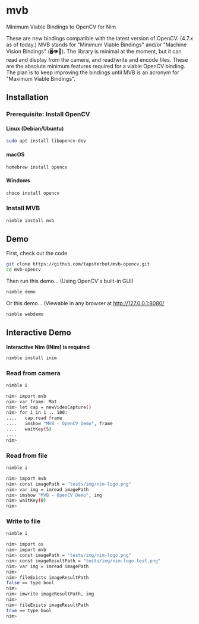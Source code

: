 # mvb
Minimum Viable Bindings to OpenCV for Nim

These are new bindings compatible with the latest version of OpenCV. (4.7.x as of today.) MVB stands for "Minimum Viable Bindings" and/or "Machine Vision Bindings" (🖥️👁️📒). The library is minimal at the moment, but it can read and display from the camera, and read/write and encode files. These are the absolute minimum features required for a viable OpenCV binding. The plan is to keep improving the bindings until MVB is an acronym for "Maximum Viable Bindings".

## Installation

### Prerequisite: Install OpenCV

#### Linux (Debian/Ubuntu)
```bash
sudo apt install libopencv-dev
```

#### macOS
```bash
homebrew install opencv
```

#### Windows
```bash
choco install opencv
```


### Install MVB
```bash
nimble install mvb
```

## Demo

First, check out the code
```bash
git clone https://github.com/tapsterbot/mvb-opencv.git
cd mvb-opencv
```

Then run this demo...
(Using OpenCV's built-in GUI)
```bash
nimble demo
```

Or this demo...
(Viewable in any browser at http://127.0.0.1:8080/
```bash
nimble webdemo
```

## Interactive Demo

**Interactive Nim (INim) is required**
```bash
nimble install inim
```

### Read from camera
```bash
nimble i

nim> import mvb
nim> var frame: Mat
nim> let cap = newVideoCapture()
nim> for i in 1 .. 100:
....   cap.read frame
....   imshow "MVB - OpenCV Demo", frame
....   waitKey(5)
....
nim>
```

### Read from file
```bash
nimble i

nim> import mvb
nim> const imagePath = "tests/img/nim-logo.png"
nim> var img = imread imagePath
nim> imshow "MVB - OpenCV Demo", img
nim> waitKey(0)
nim>
```

### Write to file
```bash
nimble i

nim> import os
nim> import mvb
nim> const imagePath = "tests/img/nim-logo.png"
nim> const imageResultPath = "tests/img/nim-logo.test.png"
nim> var img = imread imagePath
nim>
nim> fileExists imageResultPath
false == type bool
nim>
nim> imwrite imageResultPath, img
nim>
nim> fileExists imageResultPath
true == type bool
nim>
```
